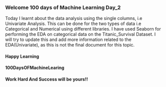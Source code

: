 ### Welcome 100 days of Machine Learning Day_2

Today I learnt about the data analysis using the single columns, i.e Univariate Analysis.
This can be done for the two types of data i.e Categorical and Numerical using different libraries.
I have used Seaborn for performing the EDA on categorical data on the Titanic_Survival Dataset. 
I will try to update this and add more information related to the EDA(Univariate), as this is not the final document for this topic.

#### Happy Learning
#### 100DaysOFMachineLearing
#### Work Hard And Success will be yours!!

